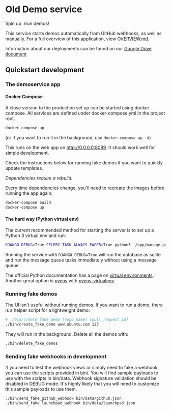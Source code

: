 # Old Demo service

Spin up ./run demos!

This service starts demos automatically from GitHub webhooks, as well as manually. For a full overview of this application, view [OVERVIEW.md](OVERVIEW.md).

Information about our deployments can be found on our [Google Drive document](https://docs.google.com/document/d/1Yw0uU9zp1Tc2l01loDSTdhc72LibSHYytWRLTVhCB58/edit)

## Quickstart development

### The demoservice app

#### Docker Compose

A close version to the production set up can be started using docker compose. All services are defined under docker-compose.yml in the project root.

``` bash
docker-compose up
```

(or if you want to run it in the background, use `docker-compose up -d`)

This runs on the web app on http://0.0.0.0:8099. It should work well for simple development.

Check the instructions below for running fake demos if you want to quickly update templates.

*Dependencies require a rebuild:*

Every time dependencies change, you'll need to recreate the images before running the app again:

``` bash
docker-compose build
docker-compose up
```

#### The hard way (Python virtual env)

The current recommended method for starting the server is to set up a Python 3 virtual env and run:

``` bash
DJANGO_DEBUG=True CELERY_TASK_ALWAYS_EAGER=True python3 ./app/manage.py runserver
```

Running the service with `DJANGO_DEBUG=True` will run the database as sqlite and run the message queue tasks immediately without using a message queue.

The official Python documentation has a page on [virtual environments](https://docs.python.org/3/tutorial/venv.html). Another great option is [pyenv](https://github.com/pyenv/pyenv) with [pyenv-virtualenv](https://github.com/pyenv/pyenv-virtualenv).

### Running fake demos

The UI isn't useful without running demos. If you want to run a demo, there is a helper script for a lightweight demo:

``` bash
# ./bin/create_fake_demo [repo_name] [pull_request_id]
./bin/create_fake_demo www.ubuntu.com 123
```

They will run in the background. Delete all the demos with:

``` bash
./bin/delete_fake_demos
```

### Sending fake webhooks in development

If you need to test the webhook views or simply need to fake a webhook, you can use the scripts provided in bin/. 
You will find sample payloads to use with the scripts in bin/data. Webhook signature validation should be disabled in DEBUG mode.
It's highly likely that you will need to customize this sample payloads to use them.

``` bash
./bin/send_fake_github_webhook bin/data/github.json
./bin/send_fake_launchpad_webhook bin/data/launchpad.json
```
